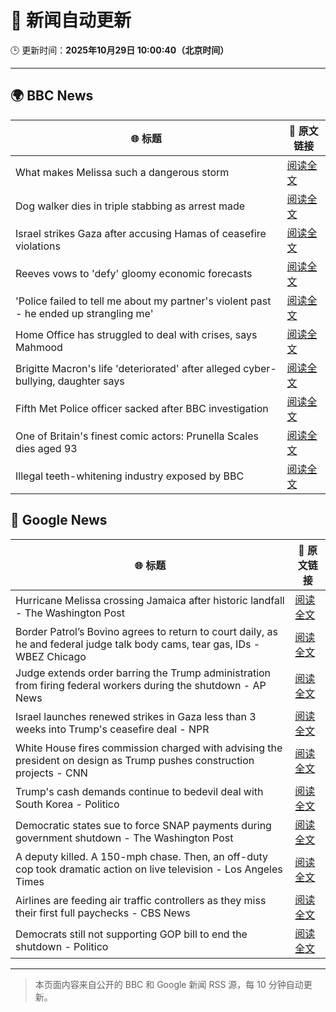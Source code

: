 # 🧠 新闻自动更新

🕒 更新时间：**2025年10月29日 10:00:40（北京时间）**

---

## 🌍 BBC News

| 🌐 标题 | 🔗 原文链接 |
|--------|-------------|
| What makes Melissa such a dangerous storm | [阅读全文](https://www.bbc.com/news/articles/cp3d71q32w5o?at_medium=RSS&at_campaign=rss) |
| Dog walker dies in triple stabbing as arrest made | [阅读全文](https://www.bbc.com/news/articles/c5ypkd57n97o?at_medium=RSS&at_campaign=rss) |
| Israel strikes Gaza after accusing Hamas of ceasefire violations | [阅读全文](https://www.bbc.com/news/articles/cgjdy5eevn2o?at_medium=RSS&at_campaign=rss) |
| Reeves vows to 'defy' gloomy economic forecasts | [阅读全文](https://www.bbc.com/news/articles/cql9ez5grpqo?at_medium=RSS&at_campaign=rss) |
| 'Police failed to tell me about my partner's violent past - he ended up strangling me' | [阅读全文](https://www.bbc.com/news/articles/c629gz5g0emo?at_medium=RSS&at_campaign=rss) |
| Home Office has struggled to deal with crises, says Mahmood | [阅读全文](https://www.bbc.com/news/articles/cp3d7ljx71do?at_medium=RSS&at_campaign=rss) |
| Brigitte Macron's life 'deteriorated' after alleged cyber-bullying, daughter says | [阅读全文](https://www.bbc.com/news/articles/czr16vjk8zlo?at_medium=RSS&at_campaign=rss) |
| Fifth Met Police officer sacked after BBC investigation | [阅读全文](https://www.bbc.com/news/articles/ce8z7g4m0vpo?at_medium=RSS&at_campaign=rss) |
| One of Britain's finest comic actors: Prunella Scales dies aged 93 | [阅读全文](https://www.bbc.com/news/articles/cyjjkdrje13o?at_medium=RSS&at_campaign=rss) |
| Illegal teeth-whitening industry exposed by BBC | [阅读全文](https://www.bbc.com/news/articles/c20z7xx6nr4o?at_medium=RSS&at_campaign=rss) |

## 📰 Google News

| 🌐 标题 | 🔗 原文链接 |
|--------|-------------|
| Hurricane Melissa crossing Jamaica after historic landfall - The Washington Post | [阅读全文](https://news.google.com/rss/articles/CBMiiwFBVV95cUxQNGVtT3RUQWxQdmN3a3JoNzBiUG9aRHlYeDdDbFlMZi1yLWUtTmFOaVBDamlTNkVVNEpmcmF2dl9TVjFzWF9FZmo1dzViXzhkR3Y5NVpEOGVFNTZOLWhoRm9tMFJXSW5ydXJkM19SSE5iSW5VN2hyeWtMSFV4S3A2d1ctaVNSYWF4MnRJ?oc=5) |
| Border Patrol’s Bovino agrees to return to court daily, as he and federal judge talk body cams, tear gas, IDs - WBEZ Chicago | [阅读全文](https://news.google.com/rss/articles/CBMijwFBVV95cUxQdlNncjFQMWZlNWtaWXNZTjdGVV9HZjJhT1NfODZUZkRxQmpGZ1VBMFZWd0xONkJ6Y1U5WlpCRzNKSDBpaks3TUZXV1RrZmRRMEl4NlBlN3NzdEFJcFItMXhuUDZEVGV0d3dRZHdRYWlYcmZBeDNWaUxpSkVkakI3VXdTVUlnbl8tZDFrNlJWTQ?oc=5) |
| Judge extends order barring the Trump administration from firing federal workers during the shutdown - AP News | [阅读全文](https://news.google.com/rss/articles/CBMikgFBVV95cUxNSGhieDFrNU8yVTMzNXB6SzhLWjEtTmhtYkVmLWNkU3J3RTZFeGlQLTdMUkdQck5kVW9jSWoxWUNLOW9mbkZyaHF2dkxRNGlxR0FzLU1Pc2FPaFloTHFTeDF1X0Q0Q0JoUmwzREhBU3NpdzZ2QXhPRkx3OEdKXzVCVW9KazVXQmpSa3k1M3pOSWwzdw?oc=5) |
| Israel launches renewed strikes in Gaza less than 3 weeks into Trump's ceasefire deal - NPR | [阅读全文](https://news.google.com/rss/articles/CBMigwFBVV95cUxPUlJMNHROa3gzSFhRRGVmY0d0azNtbTJWTlptcm0yV1h0eXVmU2VsZ3NkNFBUZnRVYXh3RDM0V3MySm81eFZndkZkNVVrOU5NTGhaMVMtVTJySHVtWW1rZUFURWNPc1RCVkZNcGczbkVIMFhja3dOdGQ3bkRhc1hOQWdpbw?oc=5) |
| White House fires commission charged with advising the president on design as Trump pushes construction projects - CNN | [阅读全文](https://news.google.com/rss/articles/CBMif0FVX3lxTE9LdjVNLXloYkZvdU1oYkJlS25xOXphcUNNUmw0NVlXSzRkaDM0Sy03TF93dXUzRTBHd0NPNlBVYm1SMk92cmp1Rm12Q1BfWm9PRE0zdm5DWm9ZU2Z3cElYS08tOWtCYlBxUWJ2VUtHbmFGbVpmVHhHUnloVV9YYzA?oc=5) |
| Trump's cash demands continue to bedevil deal with South Korea - Politico | [阅读全文](https://news.google.com/rss/articles/CBMisAFBVV95cUxQQTVZYlVrWTdZeVYzYUJFeVp6dm1UUWNFZDhURzZMampLOHV1blk4WGw4V2pUWHB0ODdLaElxMng0Q1NGaG5MWmpSYzVQS0RWNjN2OUlkN0NvTHlhQXp6Nm91ckhqNy1OZzFuUFJ6T0tNQVI4SVZMS1NuWjBEMHA3RmpXNGs0RjdHRDlka05mY1dIV214dDZpci14emRwZFc1NGN6VmRCVHpQRjFoNXJNZQ?oc=5) |
| Democratic states sue to force SNAP payments during government shutdown - The Washington Post | [阅读全文](https://news.google.com/rss/articles/CBMikgFBVV95cUxPc3RQSlV0MDdhMUg5UHVtUlcwTG5Ia19mSnZNMHBwZDBfZk0zRXRYQzBySjlUZ0QxdHk1RG9wcDB1bDR6LThnVVljS19aMC13dTBFUkhPcXQ3MVdIdlVwTmc2dGZBU2pCMU9LZDRvX3lVakdmRmVVYkV1TGthejJoR3BNOXlfTHo3NTZrSHhyNnU5QQ?oc=5) |
| A deputy killed. A 150-mph chase. Then, an off-duty cop took dramatic action on live television - Los Angeles Times | [阅读全文](https://news.google.com/rss/articles/CBMirwFBVV95cUxPNEhQcDFnTzhMRl96OUFiWEJCZjBrUnNGMHhLTC1fcFBiYTUzZlNNOE9ZSmk3RGRrU0NUUHVwYlNzTmVFRWNhQW9yWWxtS2M1RnY1RGF0Q0xjWkJOVkozNktHeXI5MllWel9rWDNib3FtdVQ5OFlzZFRQOW9Vb0hWQUVYOUhXS1VZcEd0dnNrajR3clJ4QWs3YXZ3YnNoU09ERGE1SVROZFBRWGxNSkRr?oc=5) |
| Airlines are feeding air traffic controllers as they miss their first full paychecks - CBS News | [阅读全文](https://news.google.com/rss/articles/CBMipgFBVV95cUxOSUItYUFQRGtyaUlISXltWHVVRXVoVmpkS3RmR0VlTmtfZ0Z4QzJ4QXRqV2dpSjJxSmFYWHNCenJfaE1ySGRGU2dyRm5LS09pVlhreEF5dW45b1RoZjJpaUdraFEzblJCLUk1Y2ZjcDlfTjNLMUZwZVQ3UUxiaEhIb2Z6dTQ5T3B1blh4M29yR0tzSm1QX3ZhWDJaNENuTDZ0dHlOMUln0gGrAUFVX3lxTE9jQmM0R2llM2Z6TGIyWkp3NW95allFX1JfRTJIOUI5dGVnNkVhdlhJV0cwOEF4QkkxejljR0JFQmlBb2NqZGNFT0RuNWRRWnNycDh5d3B1T2RlS1hVdHgweGlwQ3RBaTFra0NYMnZDa2VlcHRZSVpNWFZnYmJoYXQxYmtJdFc0cHo4MW9GbEg0NXlGeVlGZWM1NUtnZFhZcXp2bnlkYy15U3BiWQ?oc=5) |
| Democrats still not supporting GOP bill to end the shutdown - Politico | [阅读全文](https://news.google.com/rss/articles/CBMipgFBVV95cUxQc0cwbTNFRDV5VW5CUHMtQk5qWFNnb012TklQTERMOHo3UXBuakVKWl9QbEh1NV81dGc2Z19GUGNsWmNWbFJNME5oaFpGSU9iYy1QSS1YRkw0XzBrbjIwWWYtMVQwb3NEMVBlVDJ4VGxTcU51N1F6TjFhbWNGR212c1dwdHZoWkI4d2VRVkhaOHAtNHRJNHo5SjNFbTdFNE1PQkxJdnZR?oc=5) |

---
> 本页面内容来自公开的 BBC 和 Google 新闻 RSS 源，每 10 分钟自动更新。